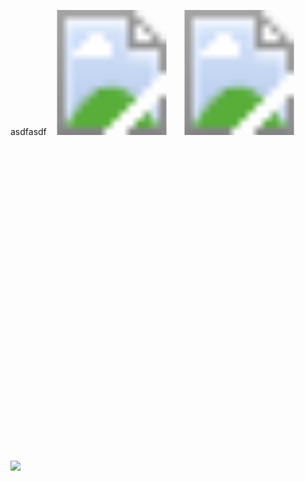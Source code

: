 asdfasdf
<svg width="200" height="200"
  xmlns="http://www.w3.org/2000/svg">
  <image href="https://camo.githubusercontent.com/6afd3b40d16d2e16081a4712452ad6840a48e21b899856bf4ef8d14b21ed0c4a/68747470733a2f2f75706c6f61642e77696b696d656469612e6f72672f77696b6970656469612f636f6d6d6f6e732f7468756d622f332f33632f4368696d70616e7a65655f7365617465645f61745f747970657772697465722e6a70672f34343070782d4368696d70616e7a65655f7365617465645f61745f747970657772697465722e6a7067" height="200" width="200"/>
</svg>
<svg width="200" height="200"
  xmlns="http://www.w3.org/2000/svg">
  <image href="https://cow-account.cyclic-app.com/monkey-typ" height="200" width="200"/>
</svg>

<svg viewBox="0 0 10 10" xmlns="http://www.w3.org/2000/svg">


<img src="https://cow-account.cyclic-app.com/huh"/>

